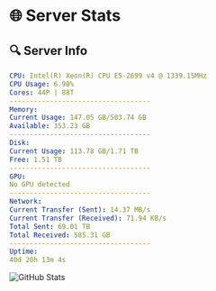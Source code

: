 # 🌐 Server Stats
## 🔍 Server Info
```yaml
CPU: Intel(R) Xeon(R) CPU E5-2699 v4 @ 1339.15MHz
CPU Usage: 6.90%
Cores: 44P | 88T
-----------------------------------
Memory:
Current Usage: 147.05 GB/503.74 GB
Available: 353.23 GB
-----------------------------------
Disk:
Current Usage: 113.78 GB/1.71 TB
Free: 1.51 TB
-----------------------------------
GPU:
No GPU detected
-----------------------------------
Network:
Current Transfer (Sent): 14.37 MB/s
Current Transfer (Received): 71.94 KB/s
Total Sent: 69.01 TB
Total Received: 585.31 GB
-----------------------------------
Uptime:
40d 20h 13m 4s
```
![GitHub Stats](https://img.shields.io/badge/Updated-2025-04-17_17:35:53-blue)